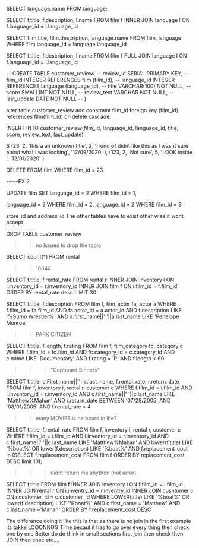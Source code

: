 SELECT language.name FROM language;

SELECT f.title, f.description, l.name FROM film f
INNER JOIN language l 
ON f.language_id = l.language_id 


SELECT film.title, film.description, language.name FROM film, language 
WHERE film.language_id = language.language_id


SELECT f.title, f.description, l.name FROM film f
FULL JOIN language l 
ON f.language_id = l.language_id 

-- CREATE TABLE customer_review(
-- 	review_id SERIAL PRIMARY KEY,
-- 	film_id INTEGER REFERENCES film (film_id),
-- 	language_id  INTEGER REFERENCES language (language_id),
-- 	title VARCHAR(100) NOT NULL,
-- 	score  SMALLINT NOT NULL,
-- 	review_text  VARCHAR NOT NULL,
-- 	last_update DATE NOT NULL
-- )


alter table customer_review
add constraint film_id
   foreign key (film_id)
   references film(film_id)
   on delete cascade;




INSERT INTO customer_review(film_id, language_id, language_id, title, score, review_text, last_update) 

S (23, 2, 'this a an unknown title', 2, 'I kind of didnt like this as I wasnt sure about what i was looking', '12/09/2020' ),
(123, 2, 'Not sure', 5, 'LOOK inside ', '12/01/2020' )



DELETE FROM film WHERE film_id = 23


-----EX 2


UPDATE film SET 
language_id = 2 WHERE film_id = 1,

language_id = 2 WHERE film_id = 2,
language_id = 2 WHERE film_id = 3


store_id and address_id 
The other tables have to exist other wise it wont accept 


DROP TABLE customer_review
>>no Issues to drop the table



SELECT count(*) FROM rental 
>> 16044


SELECT f.title, f.rental_rate  FROM rental r
INNER JOIN inventory i
ON i.inventory_id = r.inventory_id
INNER JOIN film f 
ON i.film_id = f.film_id
ORDER BY rental_rate desc LIMIT 30 



SELECT f.title, f.description
FROM film f, film_actor fa, actor a 
WHERE f.film_id = fa.film_id 
AND fa.actor_id = a.actor_id 
AND f.description LIKE '%Sumo Wrestler%' 
AND a.first_name||' '||a.last_name LIKE 'Penelope Monroe'
>>PARK CITIZEN



SELECT f.title, f.length, f.rating
FROM film f, film_category fc, category c 
WHERE f.film_id = fc.film_id 
AND fc.category_id = c.category_id 
AND c.name LIKE 'Documentary' 
AND f.rating = 'R'
AND f.length < 60
>>>"Cupboard Sinners"


SELECT f.title, c.First_name||''||c.last_name, f.rental_rate, r.return_date
FROM film f, inventory i, rental r, customer c 
WHERE f.film_id = i.film_id 
AND i.inventory_id = r.inventory_id 
AND c.first_name||' '||c.last_name LIKE  'Matthew%Mahan'
AND r.return_date BETWEEN '07/28/2005' AND '08/01/2005'
AND f.rental_rate > 4
>>many MOVIES is he board in life?



SELECT f.title, f.rental_rate
FROM film f, inventory i, rental r, customer c 
WHERE f.film_id = i.film_id 
AND i.inventory_id = r.inventory_id 
AND c.first_name||' '||c.last_name LIKE  'Matthew%Mahan'
AND lower(f.title) LIKE '%boat%' OR lower(f.description) LIKE '%boat%'
AND f.replacement_cost in (SELECT f.replacement_cost FROM film f ORDER BY replacement_cost DESC limit 10);
>>>didnt return me anython (not error)



SELECT f.title
FROM film f
INNER JOIN inventory i ON f.film_id = i.film_id 
INNER JOIN rental r ON i.inventry_id = r.inventry_id 
INNER JOIN cusntomer c ON r.customer_id = c.customer_id
WHERE LOWER(title) LIKE '%boat%' OR lower(f.description) LIKE '%boat%'
AND c.first_name = 'Matthew' AND c.last_name ='Mahan' 
ORDER BY f.replacement_cost DESC


The difference doing it like this is that as there is no join in the first example its takke LOOONNGG Time becaut it has to go over every thing then check one by one 
Better do do think in small sections 
first join then check then JOIN then chec etc....

